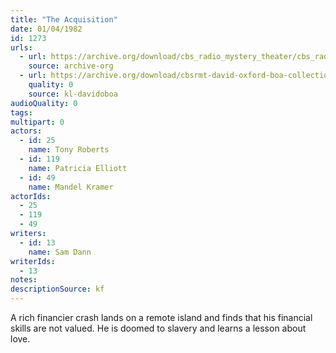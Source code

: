 ```yaml
---
title: "The Acquisition"
date: 01/04/1982
id: 1273
urls: 
  - url: https://archive.org/download/cbs_radio_mystery_theater/cbs_radio_mystery_theater-1251-1300.zip/cbs_radio_mystery_theater-1251-1300%2Fcbsrmt_1273_the_acquisition.mp3
    source: archive-org
  - url: https://archive.org/download/cbsrmt-david-oxford-boa-collection/CBSRMT-820104-1273-The-Acquisition-(128-48)_WBBM-JE-{BoA}.mp3
    quality: 0
    source: kl-davidoboa
audioQuality: 0
tags: 
multipart: 0
actors:  
  - id: 25
    name: Tony Roberts  
  - id: 119
    name: Patricia Elliott  
  - id: 49
    name: Mandel Kramer
actorIds:  
  - 25  
  - 119  
  - 49
writers:  
  - id: 13
    name: Sam Dann
writerIds:  
  - 13
notes: 
descriptionSource: kf
---
```

A rich financier crash lands on a remote island and finds that his financial skills are not valued. He is doomed to slavery and learns a lesson about love.